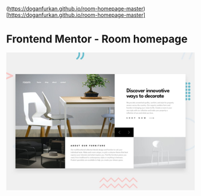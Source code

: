 (https://doganfurkan.github.io/room-homepage-master)[https://doganfurkan.github.io/room-homepage-master]

# Frontend Mentor - Room homepage

![Design preview for the Room homepage coding challenge](./design/desktop-preview.jpg)